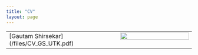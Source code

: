 ```yaml
---
title: "CV"
layout: page
---
```



<table height="60%">
  <tr><td width="60%" height="60%" valign="top" align="left">
   [Gautam Shirsekar](/files/CV_GS_UTK.pdf) 

</td>
    <td width="40%" height="60%" valign="top" style="border: none;">
      <img style="float: center;" src="/assets/images/Gautam_Indiana.JPG" width="100%"/>
    </td>
  </tr>
</table>
